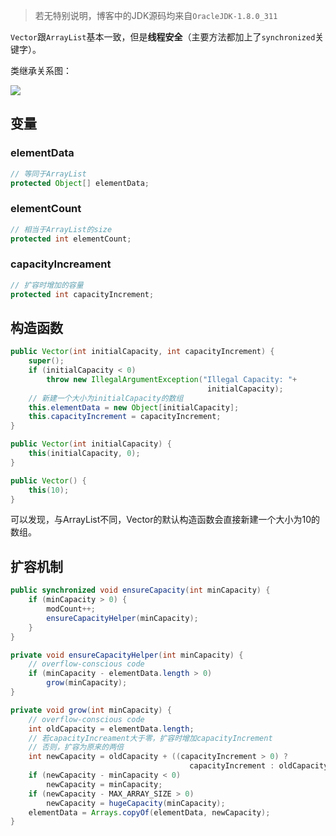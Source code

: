 > 若无特别说明，博客中的JDK源码均来自`OracleJDK-1.8.0_311`

`Vector`跟`ArrayList`基本一致，但是**线程安全**（主要方法都加上了`synchronized`关键字）。

类继承关系图：

![](https://s2.loli.net/2022/07/22/5uT71XGnJFjO9BW.png)

## 变量
### elementData
```java
// 等同于ArrayList
protected Object[] elementData;
```

### elementCount
```java
// 相当于ArrayList的size
protected int elementCount;
```

### capacityIncreament
```java
// 扩容时增加的容量
protected int capacityIncrement;
```

## 构造函数
```java
public Vector(int initialCapacity, int capacityIncrement) {
    super();
    if (initialCapacity < 0)
        throw new IllegalArgumentException("Illegal Capacity: "+
                                            initialCapacity);
    // 新建一个大小为initialCapacity的数组
    this.elementData = new Object[initialCapacity];
    this.capacityIncrement = capacityIncrement;
}

public Vector(int initialCapacity) {
    this(initialCapacity, 0);
}

public Vector() {
    this(10);
}
```

可以发现，与ArrayList不同，Vector的默认构造函数会直接新建一个大小为10的数组。

## 扩容机制
```java
public synchronized void ensureCapacity(int minCapacity) {
    if (minCapacity > 0) {
        modCount++;
        ensureCapacityHelper(minCapacity);
    }
}

private void ensureCapacityHelper(int minCapacity) {
    // overflow-conscious code
    if (minCapacity - elementData.length > 0)
        grow(minCapacity);
}

private void grow(int minCapacity) {
    // overflow-conscious code
    int oldCapacity = elementData.length;
    // 若capacityIncreament大于零，扩容时增加capacityIncrement
    // 否则，扩容为原来的两倍
    int newCapacity = oldCapacity + ((capacityIncrement > 0) ?
                                        capacityIncrement : oldCapacity);
    if (newCapacity - minCapacity < 0)
        newCapacity = minCapacity;
    if (newCapacity - MAX_ARRAY_SIZE > 0)
        newCapacity = hugeCapacity(minCapacity);
    elementData = Arrays.copyOf(elementData, newCapacity);
}
```
